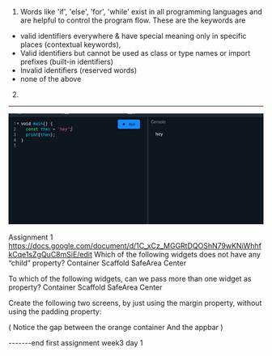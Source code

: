1. Words like 'if', 'else', 'for', 'while' exist in all programming languages and are helpful to control the program flow. These are the keywords are

- valid identifiers everywhere & have special meaning only in specific places (contextual keywords),
- Valid identifiers but cannot be used as class or type names or import prefixes (built-in identifiers)
- Invalid identifiers (reserved words)
- none of the above
<!-- - limited reserved words  has to be excluded from the list to avoid confusion for beginners-->

2.

<hr/>

 <img src="27-sept/Screenshot_20220927_165323.png">

Assignment 1
https://docs.google.com/document/d/1C_xCz_MGGRtDQOShN79wKNiWhhfkCqe1sZgQuC8mSiE/edit
Which of the following widgets does not have any “child” property?
Container
Scaffold
SafeArea
Center

To which of the following widgets, can we pass more than one widget as property?
Container
Scaffold
SafeArea
Center

Create the following two screens, by just using the margin property, without using the padding property:

( Notice the gap between the orange container
And the appbar )

-------end first assignment
week3 day 1
